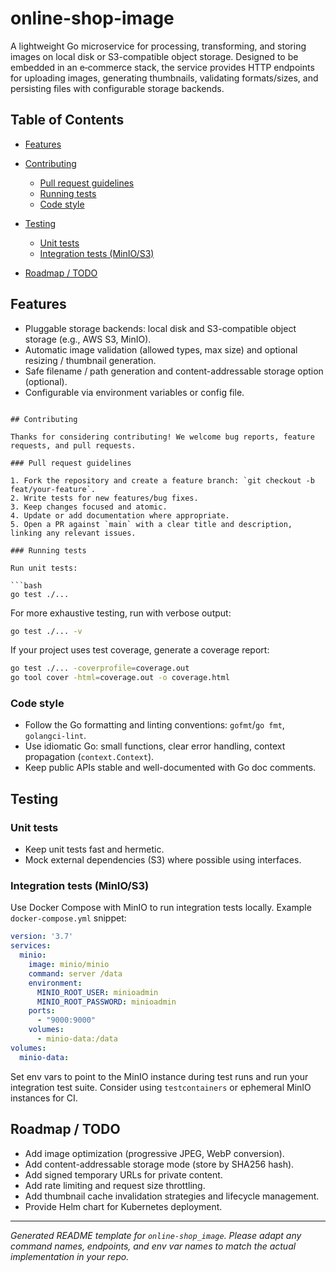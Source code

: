 # online-shop-image

A lightweight Go microservice for processing, transforming, and storing images on local disk or S3-compatible object storage. Designed to be embedded in an e‑commerce stack, the service provides HTTP endpoints for uploading images, generating thumbnails, validating formats/sizes, and persisting files with configurable storage backends.

## Table of Contents

* [Features](#features)
* [Contributing](#contributing)

  * [Pull request guidelines](#pull-request-guidelines)
  * [Running tests](#running-tests)
  * [Code style](#code-style)
* [Testing](#testing)

  * [Unit tests](#unit-tests)
  * [Integration tests (MinIO/S3)](#integration-tests-minios3)
* [Roadmap / TODO](#roadmap--todo)

## Features

* Pluggable storage backends: local disk and S3-compatible object storage (e.g., AWS S3, MinIO).
* Automatic image validation (allowed types, max size) and optional resizing / thumbnail generation.
* Safe filename / path generation and content-addressable storage option (optional).
* Configurable via environment variables or config file.


```

## Contributing

Thanks for considering contributing! We welcome bug reports, feature requests, and pull requests.

### Pull request guidelines

1. Fork the repository and create a feature branch: `git checkout -b feat/your-feature`.
2. Write tests for new features/bug fixes.
3. Keep changes focused and atomic.
4. Update or add documentation where appropriate.
5. Open a PR against `main` with a clear title and description, linking any relevant issues.

### Running tests

Run unit tests:

```bash
go test ./...
```

For more exhaustive testing, run with verbose output:

```bash
go test ./... -v
```

If your project uses test coverage, generate a coverage report:

```bash
go test ./... -coverprofile=coverage.out
go tool cover -html=coverage.out -o coverage.html
```

### Code style

* Follow the Go formatting and linting conventions: `gofmt`/`go fmt`, `golangci-lint`.
* Use idiomatic Go: small functions, clear error handling, context propagation (`context.Context`).
* Keep public APIs stable and well-documented with Go doc comments.

## Testing

### Unit tests

* Keep unit tests fast and hermetic.
* Mock external dependencies (S3) where possible using interfaces.

### Integration tests (MinIO/S3)

Use Docker Compose with MinIO to run integration tests locally. Example `docker-compose.yml` snippet:

```yaml
version: '3.7'
services:
  minio:
    image: minio/minio
    command: server /data
    environment:
      MINIO_ROOT_USER: minioadmin
      MINIO_ROOT_PASSWORD: minioadmin
    ports:
      - "9000:9000"
    volumes:
      - minio-data:/data
volumes:
  minio-data:
```

Set env vars to point to the MinIO instance during test runs and run your integration test suite. Consider using `testcontainers` or ephemeral MinIO instances for CI.

## Roadmap / TODO

* Add image optimization (progressive JPEG, WebP conversion).
* Add content-addressable storage mode (store by SHA256 hash).
* Add signed temporary URLs for private content.
* Add rate limiting and request size throttling.
* Add thumbnail cache invalidation strategies and lifecycle management.
* Provide Helm chart for Kubernetes deployment.

---

*Generated README template for `online-shop_image`. Please adapt any command names, endpoints, and env var names to match the actual implementation in your repo.*
